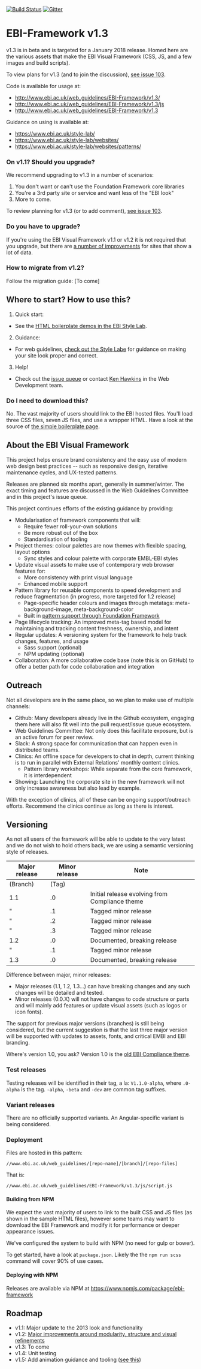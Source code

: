 [![Build Status](https://travis-ci.org/ebiwd/EBI-Framework.svg?branch=v1.3)](https://travis-ci.org/ebiwd/EBI-Framework)
[![Gitter](https://img.shields.io/gitter/room/nwjs/nw.js.svg)](https://gitter.im/ebiwd/EBI-Framework)

# EBI-Framework v1.3

v1.3 is in beta and is targeted for a January 2018 release. Homed here are the various assets that make the EBI Visual Framework (CSS, JS, and a few images and build scripts).

To view plans for v1.3 (and to join the discussion), [see issue 103](https://github.com/ebiwd/EBI-Framework/issues/103).

Code is available for usage at:
- http://www.ebi.ac.uk/web_guidelines/EBI-Framework/v1.3/
- http://www.ebi.ac.uk/web_guidelines/EBI-Framework/v1.3/js
- http://www.ebi.ac.uk/web_guidelines/EBI-Framework/v1.3

Guidance on using is available at:
- https://www.ebi.ac.uk/style-lab/
- https://www.ebi.ac.uk/style-lab/websites/
- https://www.ebi.ac.uk/style-lab/websites/patterns/

### On v1.1? Should you upgrade?

We recommend upgrading to v1.3 in a number of scenarios:

1. You don't want or can't use the Foundation Framework core libraries
1. You're a 3rd party site or service and want less of the "EBI look"
1. More to come.

To review planning for v1.3 (or to add comment), [see issue 103](https://github.com/ebiwd/EBI-Framework/issues/103).

### Do you have to upgrade?

If you're using the EBI Visual Framework v1.1 or v1.2 it is not required that you upgrade, but there are [a number of improvements](https://github.com/ebiwd/EBI-Framework/issues/103) for sites that show a lot of data.

### How to migrate from v1.2?

Follow the migration guide: [To come]

## Where to start? How to use this?

1. Quick start:
  - See the [HTML boilerplate demos in the EBI Style Lab](https://www.ebi.ac.uk/style-lab/websites/sample-site/).
2. Guidance:
  - For web guidelines, [check out the Style Labe](https://www.ebi.ac.uk/style-lab/websites/sample-site/) for guidance on making your site look proper and correct.
3. Help!
  - Check out the [issue queue](https://github.com/ebiwd/EBI-Framework/issues) or contact [Ken Hawkins](https://www.ebi.ac.uk/about/people/ken-hawkins) in the Web Development team.

### Do I need to download this?

No. The vast majority of users should link to the EBI hosted files. You'll load three CSS files, seven JS files, and use a wrapper HTML. Have a look at the source of [the simple boilerplate page](https://www.ebi.ac.uk/style-lab/websites/sample-site/boilerplate/blank.html).

## About the EBI Visual Framework  

This project helps ensure brand consistency and the easy use of modern web design best practices -- such as responsive design, iterative maintenance cycles, and UX-tested patterns.

Releases are planned six months apart, generally in summer/winter. The exact timing and features are discussed in the Web Guidelines Committee and in this project's issue queue.

This project continues efforts of the existing guidance by providing:

- Modularisation of framework components that will:
  - Require fewer roll-your-own solutions
  - Be more robust out of the box
  - Standardisation of tooling
- Project themes: colour palettes are now themes with flexible spacing, layout options
  - Sync styles and colour palette with corporate EMBL-EBI styles
- Update visual assets to make use of contemporary web browser features for:
  - More consistency with print visual language
  - Enhanced mobile support
- Pattern library for reusable components to speed development and reduce fragmentation (in progress, more targeted for 1.2 release)
  - Page-specific header colours and images through metatags: meta-background-image, meta-background-color
  - Built in [pattern support through Foundation Framework](http://foundation.zurb.com/sites/docs/grid.html)
- Page lifecycle tracking: An improved meta-tag based model for maintaining and tracking content freshness, ownership, and intent
- Regular updates: A versioning system for the framework to help track changes, features, and usage
  - Sass support (optional)
  - NPM updating (optional)
- Collaboration: A more collaborative code base (note this is on GitHub) to offer a better path for code collaboration and integration

## Outreach
Not all developers are in the same place, so we plan to make use of multiple channels:

- Github: Many developers already live in the Github ecosystem, engaging them here will also fit well into the pull request/issue queue ecosystem.
- Web Guidelines Committee: Not only does this facilitate exposure, but is an active forum for peer review.
- Slack: A strong space for communication that can happen even in distributed teams.
- Clinics: An offline space for developers to chat in depth, current thinking is to run in parallel with External Relations' monthly content clinics.
   - Pattern library workshops: While separate from the core framework, it is interdependent
- Showing: Launching the corporate site in the new framework will not only increase awareness but also lead by example.

With the exception of clinics, all of these can be ongoing support/outreach efforts. Recommend the clinics continue as long as there is interest.

## Versioning
As not all users of the framework will be able to update to the very latest and we do not wish to hold others back, we are using a semantic versioning style of releases.

| Major release | Minor release | Note |
| ------------- | ------------- | ---- |
| (Branch)      | (Tag)         | |
| 1.1           | .0            | Initial release evolving from Compliance theme |
| "             | .1            | Tagged minor release |
| "             | .2            | Tagged minor release |
| "             | .3            | Tagged minor release |
| 1.2           | .0            | Documented, breaking release |
| "             | .1            | Tagged minor release |
| 1.3           | .0            | Documented, breaking release |

Difference between major, minor releases:
- Major releases (1.1, 1.2, 1.3...) can have breaking changes and any such changes will be detailed and tested.
- Minor releases (0.0.X) will not have changes to code structure or parts and will mainly add features or update visual assets (such as logos or icon fonts).

The support for previous major versions (branches) is still being considered, but the current suggestion is that the last three major version will be supported with updates to assets, fonts, and critical EMBl and EBI branding.

Where's version 1.0, you ask? Version 1.0 is the [old EBI Compliance theme](https://www.ebi.ac.uk/web_guidelines/html/compliance/).

### Test releases
Testing releases will be identified in their tag, a la: `V1.1.0-alpha`, where `.0-alpha` is the tag. `-alpha`, `-beta` and `-dev` are common tag suffixes.

### Variant releases
There are no officially supported variants. An Angular-specific variant is being considered.

### Deployment
Files are hosted in this pattern:
```
//www.ebi.ac.uk/web_guidelines/[repo-name]/[branch]/[repo-files]
```
That is:
```
//www.ebi.ac.uk/web_guidelines/EBI-Framework/v1.3/js/script.js
```

#### Building from NPM
We expect the vast majority of users to link to the built CSS and JS files (as shown in the sample HTML files), however some teams may want to download the EBI Framework and modify it for performance or deeper appearance issues.

We've configured the system to build with NPM (no need for gulp or bower).

To get started, have a look at `package.json`. Likely the the `npm run scss` command will cover 90% of use cases.

#### Deploying with NPM
Releases are available via NPM at https://www.npmjs.com/package/ebi-framework

## Roadmap
- v1.1: Major update to the 2013 look and functionality
- v1.2: [Major improvements around modularity, structure and visual refinements](https://github.com/ebiwd/EBI-Framework/issues/61)
- v1.3: To come
- v1.4: Unit testing
- v1.5: Add animation guidance and tooling ([see this](https://medium.com/@vlh/what-does-disney-know-about-interface-animation-anyway-86b32d01bc4a))
